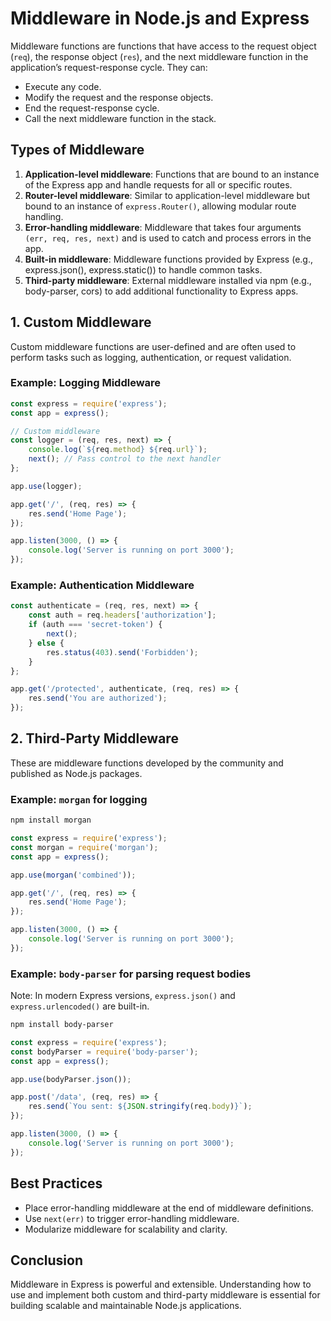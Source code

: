 
# Middleware in Node.js and Express

Middleware functions are functions that have access to the request object (`req`), the response object (`res`), and the next middleware function in the application’s request-response cycle. They can:

- Execute any code.
- Modify the request and the response objects.
- End the request-response cycle.
- Call the next middleware function in the stack.

## Types of Middleware

1. **Application-level middleware**: Functions that are bound to an instance of the Express app and handle requests for all or specific routes.
2. **Router-level middleware**: Similar to application-level middleware but bound to an instance of `express.Router()`, allowing modular route handling.
3. **Error-handling middleware**: Middleware that takes four arguments `(err, req, res, next)` and is used to catch and process errors in the app.
4. **Built-in middleware**: Middleware functions provided by Express (e.g., express.json(), express.static()) to handle common tasks.
5. **Third-party middleware**: External middleware installed via npm (e.g., body-parser, cors) to add additional functionality to Express apps.

## 1. Custom Middleware

Custom middleware functions are user-defined and are often used to perform tasks such as logging, authentication, or request validation.

### Example: Logging Middleware

```js
const express = require('express');
const app = express();

// Custom middleware
const logger = (req, res, next) => {
    console.log(`${req.method} ${req.url}`);
    next(); // Pass control to the next handler
};

app.use(logger);

app.get('/', (req, res) => {
    res.send('Home Page');
});

app.listen(3000, () => {
    console.log('Server is running on port 3000');
});
```

### Example: Authentication Middleware

```js
const authenticate = (req, res, next) => {
    const auth = req.headers['authorization'];
    if (auth === 'secret-token') {
        next();
    } else {
        res.status(403).send('Forbidden');
    }
};

app.get('/protected', authenticate, (req, res) => {
    res.send('You are authorized');
});
```

## 2. Third-Party Middleware

These are middleware functions developed by the community and published as Node.js packages.

### Example: `morgan` for logging

```bash
npm install morgan
```

```js
const express = require('express');
const morgan = require('morgan');
const app = express();

app.use(morgan('combined'));

app.get('/', (req, res) => {
    res.send('Home Page');
});

app.listen(3000, () => {
    console.log('Server is running on port 3000');
});
```

### Example: `body-parser` for parsing request bodies

Note: In modern Express versions, `express.json()` and `express.urlencoded()` are built-in.

```bash
npm install body-parser
```

```js
const express = require('express');
const bodyParser = require('body-parser');
const app = express();

app.use(bodyParser.json());

app.post('/data', (req, res) => {
    res.send(`You sent: ${JSON.stringify(req.body)}`);
});

app.listen(3000, () => {
    console.log('Server is running on port 3000');
});
```

## Best Practices

- Place error-handling middleware at the end of middleware definitions.
- Use `next(err)` to trigger error-handling middleware.
- Modularize middleware for scalability and clarity.

## Conclusion

Middleware in Express is powerful and extensible. Understanding how to use and implement both custom and third-party middleware is essential for building scalable and maintainable Node.js applications.
